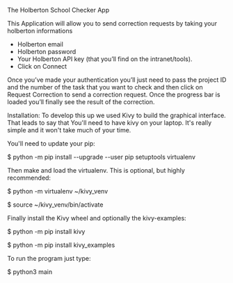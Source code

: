 
The Holberton School Checker App

This Application will allow you to send correction requests by taking your holberton informations 
- Holberton email
- Holberton password
- Your Holberton API key (that you’ll find on the intranet/tools).
- Click on Connect


Once you’ve made your authentication you’ll just need to pass the project ID and the number of the task that you want to check and then click on Request Correction to send a correction request. Once the progress bar is loaded you’ll finally see the result of the correction.


Installation:
To develop this up we used Kivy to build the graphical interface. That leads to say that You'll need to have kivy on your laptop. It's really simple and it won't take much of your time.

You'll need to update your pip:

$ python -m pip install --upgrade --user pip setuptools virtualenv

Then make and load the virtualenv. This is optional, but highly recommended:

$ python -m virtualenv ~/kivy_venv

$ source ~/kivy_venv/bin/activate

Finally install the Kivy wheel and optionally the kivy-examples:

$ python -m pip install kivy

$ python -m pip install kivy_examples

To run the program just type:

$ python3 main
